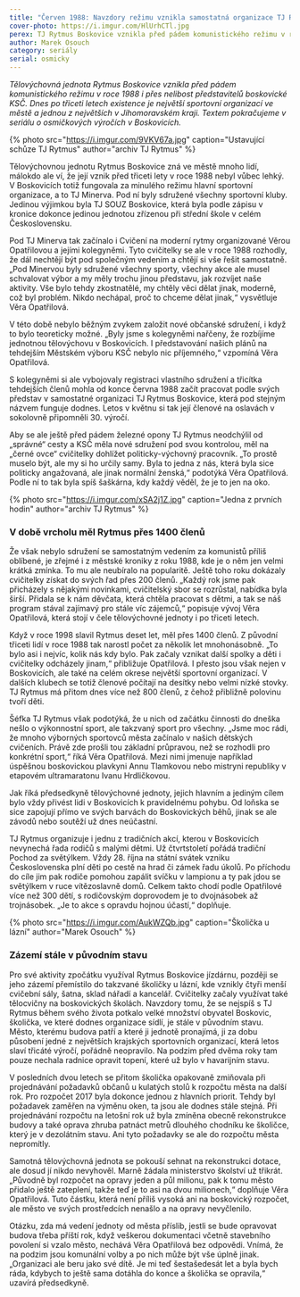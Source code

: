 ```yaml
---
title: "Červen 1988: Navzdory režimu vznikla samostatná organizace TJ Rytmus Boskovice"
cover-photo: https://i.imgur.com/HlUrhCTl.jpg
perex: TJ Rytmus Boskovice vznikla před pádem komunistického režimu v roce 1988 i přes nelibost představitelů boskovické KSČ.
author: Marek Osouch
category: seriály
serial: osmicky
---
```


*Tělovýchovná jednota Rytmus Boskovice vznikla před pádem komunistického režimu v roce 1988 i přes nelibost představitelů boskovické KSČ. Dnes po třiceti letech existence je největší sportovní organizací  ve městě a jednou z největších v Jihomoravském kraji. Textem pokračujeme v seriálu o osmičkových výročích v Boskovicích.*

{% photo src="https://i.imgur.com/9VKV67a.jpg" caption="Ustavující schůze TJ Rytmus" author="archiv TJ Rytmus" %}

Tělovýchovnou jednotu Rytmus Boskovice zná ve městě mnoho lidí, málokdo ale ví, že její vznik před třiceti lety v roce 1988 nebyl vůbec lehký. V Boskovicích totiž fungovala za minulého režimu hlavní sportovní organizace, a to TJ Minerva. Pod ní byly sdružené všechny sportovní kluby. Jedinou výjimkou byla TJ SOUZ Boskovice, která byla podle zápisu v kronice dokonce jedinou jednotou zřízenou při střední škole v celém Československu.

Pod TJ Minerva tak začínalo i Cvičení na moderní rytmy organizované Věrou Opatřilovou a jejími kolegyněmi. Tyto cvičitelky se ale v roce 1988 rozhodly, že dál nechtějí být pod společným vedením a chtějí si vše řešit samostatně. „Pod Minervou byly sdružené všechny sporty, všechny akce ale musel schvalovat výbor a my měly trochu jinou představu, jak rozvíjet naše aktivity. Vše bylo tehdy zkostnatělé, my chtěly věci dělat jinak, moderně, což byl problém. Nikdo nechápal, proč to chceme dělat jinak,“ vysvětluje Věra Opatřilová.

V této době nebylo běžným zvykem založit nové občanské sdružení, i když to bylo teoreticky možné. „Byly jsme s kolegyněmi nařčeny, že rozbíjíme jednotnou tělovýchovu v Boskovicích. I představování našich plánů na tehdejším Městském výboru KSČ nebylo nic příjemného,“ vzpomíná Věra Opatřilová.

S kolegyněmi si ale vybojovaly registraci vlastního sdružení a třicítka tehdejších členů mohla od konce června 1988 začít pracovat podle svých představ v samostatné organizaci TJ Rytmus Boskovice, která pod stejným názvem funguje dodnes. Letos v květnu si tak její členové na oslavách v sokolovně připomněli 30. výročí.

Aby se ale ještě před pádem železné opony TJ Rytmus neodchýlil od „správné“ cesty a KSČ měla nové sdružení pod svou kontrolou, měl na „černé ovce“ cvičitelky dohlížet politicky-výchovný pracovník. „To prostě muselo být, ale my si ho určily samy. Byla to jedna z nás, která byla sice politicky angažovaná, ale jinak normální ženská,“ podotýká Věra Opatřilová. Podle ní to tak byla spíš šaškárna, kdy každý věděl, že je to jen na oko.

{% photo src="https://i.imgur.com/xSA2j1Z.jpg" caption="Jedna z prvních hodin" author="archiv TJ Rytmus" %}

### V době vrcholu měl Rytmus přes 1400 členů

Že však nebylo sdružení se samostatným vedením za komunistů příliš oblíbené, je zřejmé i z městské kroniky z roku 1988, kde je o něm jen velmi krátká zmínka. To mu ale neubíralo na popularitě. Ještě toho roku dokázaly cvičitelky získat do svých řad přes 200 členů. „Každý rok jsme pak přicházely s nějakými novinkami, cvičitelský sbor se rozrůstal, nabídka byla širší. Přidala se k nám děvčata, která chtěla pracovat s dětmi, a tak se náš program stával zajímavý pro stále víc zájemců,“ popisuje vývoj Věra Opatřilová, která stojí v čele tělovýchovné jednoty i po třiceti letech.

Když v roce 1998 slavil Rytmus deset let, měl přes 1400 členů. Z původní třiceti lidí v roce 1988 tak narostl počet za několik let mnohonásobně. „To bylo asi i nejvíc, kolik nás kdy bylo. Pak začaly vznikat další spolky a děti i cvičitelky odcházely jinam,“ přibližuje Opatřilová. I přesto jsou však nejen v Boskovicích, ale také na celém okrese největší sportovní organizací. V dalších klubech se totiž členové počítají na desítky nebo velmi nízké stovky. TJ Rytmus má přitom dnes více než 800 členů, z čehož přibližně polovinu tvoří děti.

Šéfka TJ Rytmus však podotýká, že u nich od začátku činnosti do dneška nešlo o výkonnostní sport, ale takzvaný sport pro všechny. „Jsme moc rádi, že mnoho výborných sportovců města začínalo v našich dětských cvičeních. Právě zde prošli tou základní průpravou, než se rozhodli pro konkrétní sport,“ říká Věra Opatřilová. Mezi nimi jmenuje například úspěšnou boskovickou plavkyni Annu Tlamkovou nebo mistryni republiky v etapovém ultramaratonu Ivanu Hrdličkovou.

Jak říká předsedkyně tělovýchovné jednoty, jejich hlavním a jediným cílem bylo vždy přivést lidi v Boskovicích k pravidelnému pohybu. Od loňska se sice zapojují přímo ve svých barvách do Boskovických běhů, jinak se ale závodů nebo soutěží už dnes neúčastní.

TJ Rytmus organizuje i jednu z tradičních akcí, kterou v Boskovicích nevynechá řada rodičů s malými dětmi. Už čtvrtstoletí pořádá tradiční Pochod za světýlkem. Vždy 28. října na státní svátek vzniku Československa plní děti po cestě na hrad či zámek řadu úkolů. Po příchodu do cíle jim pak rodiče pomohou zapálit svíčku v lampionu a ty pak jdou se světýlkem v ruce vítězoslavně domů. Celkem takto chodí podle Opatřilové více než 300 dětí, s rodičovským doprovodem je to dvojnásobek až trojnásobek. „Je to akce s opravdu hojnou účastí,“ doplňuje.

{% photo src="https://i.imgur.com/AukWZQb.jpg" caption="Školička u lázní" author="Marek Osouch" %}

### Zázemí stále v původním stavu

Pro své aktivity zpočátku využíval Rytmus Boskovice jízdárnu, později se jeho zázemí přemístilo do takzvané školičky u lázní, kde vznikly čtyři menší cvičební sály, šatna, sklad nářadí a kancelář. Cvičitelky začaly využívat také tělocvičny na boskovických školách. 
Navzdory tomu, že se nejspíš s TJ Rytmus během svého života potkalo velké množství obyvatel Boskovic, školička, ve které dodnes organizace sídlí, je stále v původním stavu. Město, kterému budova patří a které ji jednotě pronajímá, ji za dobu působení jedné z největších krajských sportovních organizací, která letos slaví třicáté výročí, pořádně neopravilo. Na podzim před dvěma roky tam pouze nechala radnice opravit topení, které už bylo v havarijním stavu.

V posledních dvou letech se přitom školička opakovaně zmiňovala při projednávání požadavků občanů u kulatých stolů k rozpočtu města na další rok. Pro rozpočet 2017 byla dokonce jednou z hlavních priorit. Tehdy byl požadavek zaměřen na výměnu oken, ta jsou ale dodnes stále stejná. Při projednávání rozpočtu na letošní rok už byla zmíněna obecně rekonstrukce budovy a také oprava zhruba patnáct metrů dlouhého chodníku ke školičce, který je v dezolátním stavu. Ani tyto požadavky se ale do rozpočtu města nepromítly.

Samotná tělovýchovná jednota se pokouší sehnat na rekonstrukci dotace, ale dosud jí nikdo nevyhověl. Marně žádala ministerstvo školství už třikrát. „Původně byl rozpočet na opravy jeden a půl milionu, pak k tomu město přidalo ještě zateplení, takže teď je to asi na dvou milionech,“ doplňuje Věra Opatřilová. Tuto částku, která není příliš vysoká ani na boskovický rozpočet, ale město ve svých prostředcích nenašlo a na opravy nevyčlenilo.

Otázku, zda má vedení jednoty od města příslib, jestli se bude opravovat budova třeba příští rok, když veškerou dokumentaci včetně stavebního povolení si vzalo město, nechává Věra Opatřilová bez odpovědi. Vnímá, že na podzim jsou komunální volby a po nich může být vše úplně jinak. „Organizaci ale beru jako své dítě. Je mi teď šestašedesát let a byla bych ráda, kdybych to ještě sama dotáhla do konce a školička se opravila,“ uzavírá předsedkyně.

